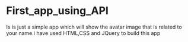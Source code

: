 # First_app_using_API
Is is just a simple app which will show the avatar image that is related to your name.i have used HTML,CSS and JQuery to build this app
